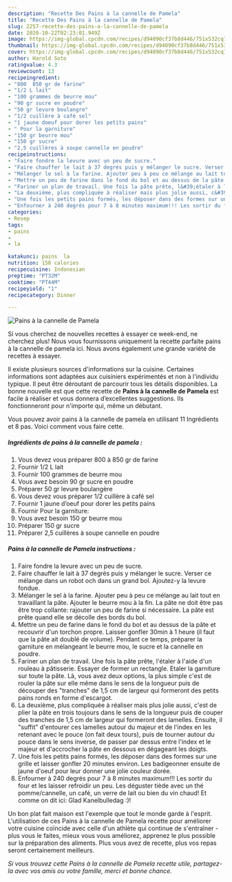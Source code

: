 ```yaml
---
description: "Recette Des Pains à la cannelle de Pamela"
title: "Recette Des Pains à la cannelle de Pamela"
slug: 2257-recette-des-pains-a-la-cannelle-de-pamela
date: 2020-10-22T02:23:01.949Z
image: https://img-global.cpcdn.com/recipes/d94090cf37b8d446/751x532cq70/pains-a-la-cannelle-de-pamela-photo-principale-de-la-recette.jpg
thumbnail: https://img-global.cpcdn.com/recipes/d94090cf37b8d446/751x532cq70/pains-a-la-cannelle-de-pamela-photo-principale-de-la-recette.jpg
cover: https://img-global.cpcdn.com/recipes/d94090cf37b8d446/751x532cq70/pains-a-la-cannelle-de-pamela-photo-principale-de-la-recette.jpg
author: Harold Soto
ratingvalue: 4.3
reviewcount: 13
recipeingredient:
- "800  850 gr de farine"
- "1/2 L lait"
- "100 grammes de beurre mou"
- "90 gr sucre en poudre"
- "50 gr levure boulangre"
- "1/2 cuillère à café sel"
- "1 jaune doeuf pour dorer les petits pains"
- " Pour la garniture"
- "150 gr beurre mou"
- "150 gr sucre"
- "2,5 cuillères à soupe cannelle en poudre"
recipeinstructions:
- "Faire fondre la levure avec un peu de sucre."
- "Faire chauffer le lait à 37 degrés puis y mélanger le sucre. Verser ce mélange dans un robot och dans un grand bol. Ajoutez-y la levure fondue."
- "Mélanger le sel à la farine. Ajouter peu à peu ce mélange au lait tout en travaillant la pâte. Ajouter le beurre mou à la fin. La pâte ne doit être pas être trop collante: rajouter un peu de farine si nécessaire. La pâte est prête quand elle se décolle des bords du bol."
- "Mettre un peu de farine dans le fond du bol et au dessus de la pâte et recouvrir d&#39;un torchon propre. Laisser gonfler 30min à 1 heure (il faut que la pâte ait doublé de volume). Pendant ce temps, préparer la garniture en mélangeant le beurre mou, le sucre et la cannelle en poudre."
- "Fariner un plan de travail. Une fois la pâte prête, l&#39;étaler à l&#39;aide d&#39;un rouleau à pâtisserie. Essayer de former un rectangle. Etaler la garniture sur toute la pâte. Là, vous avez deux options, la plus simple c&#39;est de rouler la pâte sur elle même dans le sens de la longueur puis de découper des &#34;tranches&#34; de 1,5 cm de largeur qui formeront des petits pains ronds en forme d&#39;escargot."
- "La deuxième, plus compliquée à réaliser mais plus jolie aussi, c&#39;est de plier la pâte en trois toujours dans le sens de la longueur puis de couper des tranches de 1,5 cm de largeur qui formeront des lamelles. Ensuite, il &#34;suffit&#34; d&#39;entourer ces lamelles autour du majeur et de l&#39;index en les retenant avec le pouce (on fait deux tours), puis de tourner autour du pouce dans le sens inverse, de passer par dessus entre l&#39;index et le majeur et d&#39;accrocher la pâte en dessous en dégageant les doigts."
- "Une fois les petits pains formés, les déposer dans des formes sur une grille et laisser gonfler 20 minutes environ. Les badigeonner ensuite de jaune d&#39;oeuf pour leur donner une jolie couleur dorée."
- "Enfourner à 240 degrés pour 7 à 8 minutes maximum!!! Les sortir du four et les laisser refroidir un peu. Les déguster tiède avec un thé pomme/cannelle, un café, un verre de lait ou bien du vin chaud! Et comme on dit ici: Glad Kanelbulledag :)!"
categories:
- Resep
tags:
- pains
- 
- la

katakunci: pains  la 
nutrition: 158 calories
recipecuisine: Indonesian
preptime: "PT32M"
cooktime: "PT44M"
recipeyield: "1"
recipecategory: Dinner

---
```



![Pains à la cannelle de Pamela](https://img-global.cpcdn.com/recipes/d94090cf37b8d446/751x532cq70/pains-a-la-cannelle-de-pamela-photo-principale-de-la-recette.jpg)

Si vous cherchez de nouvelles recettes à essayer ce week-end, ne cherchez plus! Nous vous fournissons uniquement la recette parfaite pains à la cannelle de pamela ici. Nous avons également une grande variété de recettes à essayer.

Il existe plusieurs sources d'informations sur la cuisine. Certaines informations sont adaptées aux cuisiniers expérimentés et non à l'individu typique. Il peut être déroutant de parcourir tous les détails disponibles. La bonne nouvelle est que cette recette de <strong> Pains à la cannelle de Pamela </strong> est facile à réaliser et vous donnera d’excellentes suggestions. Ils fonctionneront pour n'importe qui, même un débutant.

<!--inarticleads1-->

Vous pouvez avoir pains à la cannelle de pamela en utilisant 11 Ingrédients et 8 pas. Voici comment vous faire cette.

##### Ingrédients de pains à la cannelle de pamela :

1. Vous devez vous préparer 800 à 850 gr de farine
1. Fournir 1/2 L lait
1. Fournir 100 grammes de beurre mou
1. Vous avez besoin 90 gr sucre en poudre
1. Préparer 50 gr levure boulangère
1. Vous devez vous préparer 1/2 cuillère à café sel
1. Fournir 1 jaune d’oeuf pour dorer les petits pains
1. Fournir  Pour la garniture:
1. Vous avez besoin 150 gr beurre mou
1. Préparer 150 gr sucre
1. Préparer 2,5 cuillères à soupe cannelle en poudre




<!--inarticleads2-->

##### Pains à la cannelle de Pamela instructions :

1. Faire fondre la levure avec un peu de sucre.
1. Faire chauffer le lait à 37 degrés puis y mélanger le sucre. Verser ce mélange dans un robot och dans un grand bol. Ajoutez-y la levure fondue.
1. Mélanger le sel à la farine. Ajouter peu à peu ce mélange au lait tout en travaillant la pâte. Ajouter le beurre mou à la fin. La pâte ne doit être pas être trop collante: rajouter un peu de farine si nécessaire. La pâte est prête quand elle se décolle des bords du bol.
1. Mettre un peu de farine dans le fond du bol et au dessus de la pâte et recouvrir d&#39;un torchon propre. Laisser gonfler 30min à 1 heure (il faut que la pâte ait doublé de volume). Pendant ce temps, préparer la garniture en mélangeant le beurre mou, le sucre et la cannelle en poudre.
1. Fariner un plan de travail. Une fois la pâte prête, l&#39;étaler à l&#39;aide d&#39;un rouleau à pâtisserie. Essayer de former un rectangle. Etaler la garniture sur toute la pâte. Là, vous avez deux options, la plus simple c&#39;est de rouler la pâte sur elle même dans le sens de la longueur puis de découper des &#34;tranches&#34; de 1,5 cm de largeur qui formeront des petits pains ronds en forme d&#39;escargot.
1. La deuxième, plus compliquée à réaliser mais plus jolie aussi, c&#39;est de plier la pâte en trois toujours dans le sens de la longueur puis de couper des tranches de 1,5 cm de largeur qui formeront des lamelles. Ensuite, il &#34;suffit&#34; d&#39;entourer ces lamelles autour du majeur et de l&#39;index en les retenant avec le pouce (on fait deux tours), puis de tourner autour du pouce dans le sens inverse, de passer par dessus entre l&#39;index et le majeur et d&#39;accrocher la pâte en dessous en dégageant les doigts.
1. Une fois les petits pains formés, les déposer dans des formes sur une grille et laisser gonfler 20 minutes environ. Les badigeonner ensuite de jaune d&#39;oeuf pour leur donner une jolie couleur dorée.
1. Enfourner à 240 degrés pour 7 à 8 minutes maximum!!! Les sortir du four et les laisser refroidir un peu. Les déguster tiède avec un thé pomme/cannelle, un café, un verre de lait ou bien du vin chaud! Et comme on dit ici: Glad Kanelbulledag :)!




<!--inarticleads1-->

<p>
Un bon plat fait maison est l'exemple que tout le monde garde à l'esprit. L'utilisation de ces Pains à la cannelle de Pamela recette pour améliorer votre cuisine coïncide avec celle d'un athlète qui continue de s'entraîner - plus vous le faites, mieux vous vous améliorez, apprenez le plus possible sur la préparation des aliments. Plus vous avez de recette, plus vos repas seront certainement meilleurs.
</p>

<p>
<i>Si vous trouvez cette Pains à la cannelle de Pamela recette utile, partagez-la avec vos amis ou votre famille, merci et bonne chance.</i>
</p>
